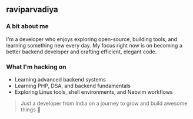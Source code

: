 ## raviparvadiya

### A bit about me

I'm a developer who enjoys exploring open-source, building tools, and learning something new every day. My focus right now is on becoming a better backend developer and crafting efficient, elegant code.

### What I'm hacking on
- Learning advanced backend systems
- Learning PHP, DSA, and backend fundamentals
- Exploring Linux tools, shell environments, and Neovim workflows

> Just a developer from India on a journey to grow and build awesome things 🚀
